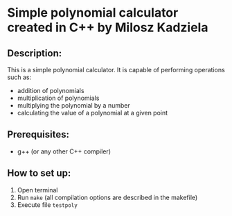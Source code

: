 # Simple polynomial calculator created in C++ by Milosz Kadziela

## Description:
This is a simple polynomial calculator. It is capable of performing operations such as:
- addition of polynomials
- multiplication of polynomials
- multiplying the polynomial by a number
- calculating the value of a polynomial at a given point

## Prerequisites:
- g++ (or any other C++ compiler)

## How to set up:
1. Open terminal
2. Run `make` (all compilation options are described in the makefile)
3. Execute file `testpoly`